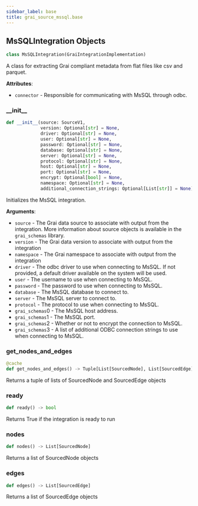 ```yaml
---
sidebar_label: base
title: grai_source_mssql.base
---
```


## MsSQLIntegration Objects

```python
class MsSQLIntegration(GraiIntegrationImplementation)
```

A class for extracting Grai compliant metadata from flat files like csv and parquet.

**Attributes**:

- `connector` - Responsible for communicating with MsSQL through odbc.

### \_\_init\_\_

```python
def __init__(source: SourceV1,
             version: Optional[str] = None,
             driver: Optional[str] = None,
             user: Optional[str] = None,
             password: Optional[str] = None,
             database: Optional[str] = None,
             server: Optional[str] = None,
             protocol: Optional[str] = None,
             host: Optional[str] = None,
             port: Optional[str] = None,
             encrypt: Optional[bool] = None,
             namespace: Optional[str] = None,
             additional_connection_strings: Optional[List[str]] = None)
```

Initializes the MsSQL integration.

**Arguments**:

- `source` - The Grai data source to associate with output from the integration. More information about source objects is available in the `grai_schemas` library.
- `version` - The Grai data version to associate with output from the integration
- `namespace` - The Grai namespace to associate with output from the integration
- `driver` - The odbc driver to use when connecting to MsSQL. If not provided, a default driver available on the system will be used.
- `user` - The username to use when connecting to MsSQL.
- `password` - The password to use when connecting to MsSQL.
- `database` - The MsSQL database to connect to.
- `server` - The MsSQL server to connect to.
- `protocol` - The protocol to use when connecting to MsSQL.
- `grai_schemas`0 - The MsSQL host address.
- `grai_schemas`1 - The MsSQL port.
- `grai_schemas`2 - Whether or not to encrypt the connection to MsSQL.
- `grai_schemas`3 - A list of additional ODBC connection strings to use when connecting to MsSQL.

### get\_nodes\_and\_edges

```python
@cache
def get_nodes_and_edges() -> Tuple[List[SourcedNode], List[SourcedEdge]]
```

Returns a tuple of lists of SourcedNode and SourcedEdge objects

### ready

```python
def ready() -> bool
```

Returns True if the integration is ready to run

### nodes

```python
def nodes() -> List[SourcedNode]
```

Returns a list of SourcedNode objects

### edges

```python
def edges() -> List[SourcedEdge]
```

Returns a list of SourcedEdge objects

